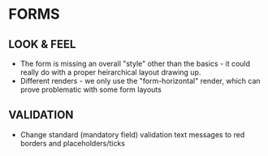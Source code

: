 FORMS
=====


LOOK & FEEL
-----------

* The form is missing an overall "style" other than the basics - it could really do with a proper heirarchical layout drawing up.
* Different renders - we only use the "form-horizontal" render, which can prove problematic with some form layouts




VALIDATION
----------

* Change standard (mandatory field) validation text messages to red borders and placeholders/ticks
 